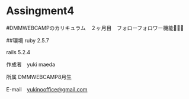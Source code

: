 # Assingment4
#DMMWEBCAMPのカリキュラム　２ヶ月目　フォローフォロワー機能👩‍💻🏅


##環境 ruby 2.5.7

rails 5.2.4

作成者　yuki maeda

所属 DMMWEBCAMP8月生

E-mail　yukinooffice@gmail.com


